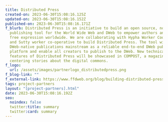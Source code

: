 ```yaml
---
title: Distributed Press
created-on: 2023-06-30T15:08:16.125Z
updated-on: 2023-06-30T15:08:16.152Z
published-on: 2023-06-30T15:08:16.171Z
f_blurb: Distributed Press is an initiative to build an open source, no-code
  publishing tool for the World Wide Web and DWeb to empower authors and amplify
  free expression worldwide. We are collaborating with Hypha Worker Cooperative
  and Sutty worker co-operative to build Distributed Press. The tool will take
  DWeb-native publications mainstream as a reliable end-to-end DWeb publishing
  platform and enable all creators to publish to the DWeb. New technical
  features of Distributed Press will be showcased in COMPOST, a magazine
  centering stories about the digital commons.
f_logo:
  url: /assets/images/partnerlogo_distributedpress.png
f_blog-link: ""
f_external-link: https://www.ffdweb.org/blog/building-distributed-press-a-publishing-tool-for-the-decentralized-web/
tags: project-partners
layout: "[project-partners].html"
date: 2023-06-30T15:08:16.192Z
seo:
  noindex: false
  twitter:title: summary
  twitter:card: summary
---
```

